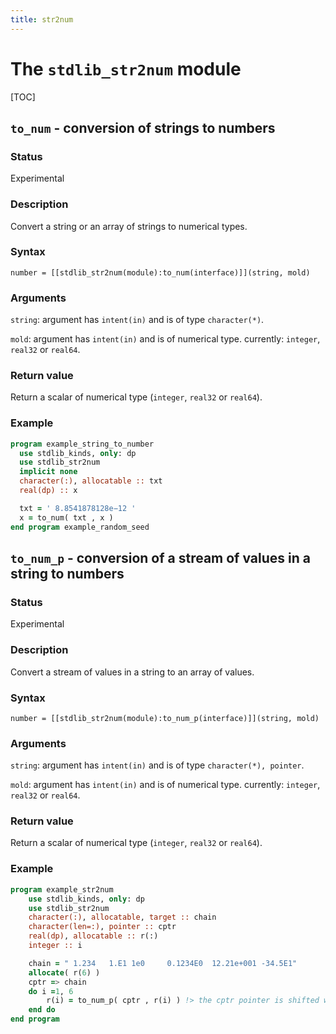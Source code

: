 ```yaml
---
title: str2num
---
```


# The `stdlib_str2num` module

[TOC]

## `to_num` - conversion of strings to numbers

### Status

Experimental

### Description

Convert a string or an array of strings to numerical types.

### Syntax

`number = [[stdlib_str2num(module):to_num(interface)]](string, mold)`

### Arguments

`string`: argument has `intent(in)` and is of type `character(*)`.

`mold`: argument has `intent(in)` and is of numerical type. currently: `integer`, `real32` or `real64`.

### Return value

Return a scalar of numerical type (`integer`, `real32` or `real64`).

### Example

```fortran
program example_string_to_number
  use stdlib_kinds, only: dp
  use stdlib_str2num
  implicit none
  character(:), allocatable :: txt
  real(dp) :: x

  txt = ' 8.8541878128e−12 '
  x = to_num( txt , x )
end program example_random_seed
```

## `to_num_p` - conversion of a stream of values in a string to numbers

### Status

Experimental

### Description

Convert a stream of values in a string to an array of values.

### Syntax

`number = [[stdlib_str2num(module):to_num_p(interface)]](string, mold)`

### Arguments

`string`: argument has `intent(in)` and is of type `character(*), pointer`.

`mold`: argument has `intent(in)` and is of numerical type. currently: `integer`, `real32` or `real64`.

### Return value

Return a scalar of numerical type (`integer`, `real32` or `real64`).

### Example

```fortran
program example_str2num
    use stdlib_kinds, only: dp
    use stdlib_str2num
    character(:), allocatable, target :: chain
    character(len=:), pointer :: cptr
    real(dp), allocatable :: r(:)
    integer :: i 

    chain = " 1.234   1.E1 1e0     0.1234E0  12.21e+001 -34.5E1"
    allocate( r(6) )
    cptr => chain
    do i =1, 6
        r(i) = to_num_p( cptr , r(i) ) !> the cptr pointer is shifted within the function
    end do
end program
```